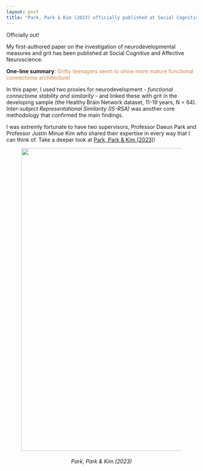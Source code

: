 ```yaml
---
layout: post
title: "Park, Park & Kim (2023) officially published at Social Cognitive and Affective Neuroscience"
---
```


Officially out! 


My first-authored paper on the investigation of neurodevelopmental measures and grit has been published at Social Cognitive and Affective Neuroscience. 


**One-line summary**:  <span style='color: Peru;'> Gritty teenagers seem to show more mature functional connectome architecture! </span>  


In this paper, I used two proxies for neurodevelopment - _functional connectome stability and similarity_ - and linked these with grit in the developing sample (the Healthy Brain Network dataset, 11-19 years, N = 64). _Inter-subject Representational Similarity (IS-RSA)_ was another core methodology that confirmed the main findings. 

I was extremly fortunate to have two supervisors, Professor Daeun Park and Professor Justin Minue Kim who shared their expertise in every way that I can think of. Take a deeper look at [Park, Park & Kim (2023)](https://academic.oup.com/scan/advance-article/doi/10.1093/scan/nsad047/7272592?searchresult=1)!  

<figure align="center">
  <img width="800" height="800" src="https://github.com/suzanpark/suzanpark.github.io/assets/143306172/0e200718-d2fa-409b-81de-a5dcc945a528" alt="">
</figure>


_<h6 align="center"> Park, Park & Kim (2023) </h6>_




